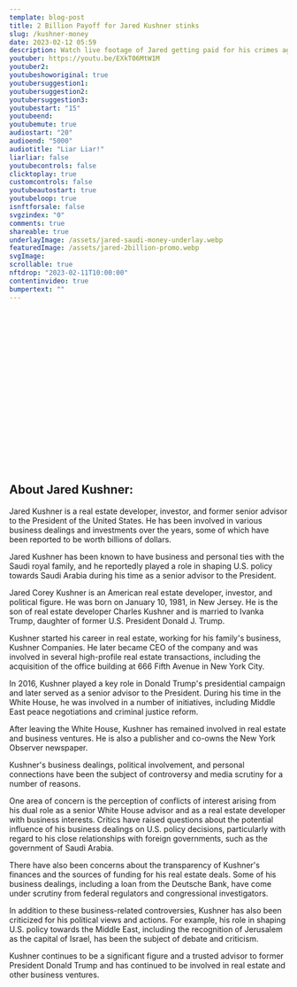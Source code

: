 ```yaml
---
template: blog-post
title: 2 Billion Payoff for Jared Kushner stinks
slug: /kushner-money
date: 2023-02-12 05:59
description: Watch live footage of Jared getting paid for his crimes against our Country
youtuber: https://youtu.be/EXkT06MtW1M
youtuber2: 
youtubeshoworiginal: true
youtubersuggestion1:
youtubersuggestion2:
youtubersuggestion3:
youtubestart: "15"
youtubeend: 
youtubemute: true
audiostart: "20"
audioend: "5000"
audiotitle: "Liar Liar!"
liarliar: false
youtubecontrols: false
clicktoplay: true
customcontrols: false
youtubeautostart: true
youtubeloop: true
isnftforsale: false
svgzindex: "0"
comments: true
shareable: true
underlayImage: /assets/jared-saudi-money-underlay.webp
featuredImage: /assets/jared-2billion-promo.webp
svgImage: 
scrollable: true
nftdrop: "2023-02-11T10:00:00"
contentinvideo: true
bumpertext: ""
---
```

<div class="contentinside" style="position:relative; aspect-ratio:16/9;  width:100%; border:0px solid white; display:flex; flex-direction:column; justify-content:center;">

<div class="bubble bubble-bottom-left" style="position:absolute; width:; top:45%; left:15vw; display:flex; justify-content:center;backdrop-filter: blur(6px); font-size:110%;
animation: bubbleBop 12s ease-in;
animation-delay: 6s;
animation-direction: forwards;
animation-iteration-count:2;
opacity:0;">Thanks for the Intel, J-Dawg! </div>


<div class="bubble bubble-bottom-right" style="position:absolute; width:50vw; top:30%; right:20vw; display:block; justify-content:center; font-size:110%;backdrop-filter: blur(6px);
animation: bubbleBop1 11s ease-in;
animation-delay:7.5s;
animation-direction: forwards;
animation-iteration-count:2;
opacity:0;">Anytime! Just glad the Big Guy could be of some use! </div>

</div>

<style>
.bubble {
	position: relative;
	font-family: sans-serif;
	font-size: clamp(.7rem, 1.8vw, 2.4rem);
	line-height: 110%;
	min-width: 50vw;
	background: rgba(255, 255, 255, 0.7);
	text-shadow: 0 0 2px rgba(255, 255, 255, 0.7);
	border-radius: 40px;
	padding: 2vh 2vw;
	text-align: center;
	color: #000;
  animation:bubbleBop;
  }
  
  .bubble-bottom-left::before {
	content: "";
	width: 0px;
	height: 0px;
	position: absolute;
	border-left: 24px solid #fff;
	border-right: 8px solid transparent;
	border-top: 5px solid #fff;
	border-bottom: 20px solid transparent;
	left: 32px;
	bottom: -24px;
	opacity:.7;
  }

  .bubble-bottom-right::before {
	content: "";
	width: 0px;
	height: 0px;
	position: absolute;
	border-right: 24px solid #fff;
	border-left: 8px solid transparent;
	border-top: 5px solid #fff;
	border-bottom: 20px solid transparent;
	right: 32px;
	bottom: -24px;
	opacity:.7;
  }

 
  @media (max-width: 48rem) {
	.bubble{
		top:10% !important;
	}
	.bubble-bottom-right{top:13vh !important;}
  }

  
</style>


<div class="contentbody" style="text-align:left !important; margin-top:0;">

## About Jared Kushner:

Jared Kushner is a real estate developer, investor, and former senior advisor to the President of the United States. He has been involved in various business dealings and investments over the years, some of which have been reported to be worth billions of dollars.

Jared Kushner has been known to have business and personal ties with the Saudi royal family, and he reportedly played a role in shaping U.S. policy towards Saudi Arabia during his time as a senior advisor to the President.

Jared Corey Kushner is an American real estate developer, investor, and political figure. He was born on January 10, 1981, in New Jersey. He is the son of real estate developer Charles Kushner and is married to Ivanka Trump, daughter of former U.S. President Donald J. Trump.

Kushner started his career in real estate, working for his family's business, Kushner Companies. He later became CEO of the company and was involved in several high-profile real estate transactions, including the acquisition of the office building at 666 Fifth Avenue in New York City.

In 2016, Kushner played a key role in Donald Trump's presidential campaign and later served as a senior advisor to the President. During his time in the White House, he was involved in a number of initiatives, including Middle East peace negotiations and criminal justice reform.

After leaving the White House, Kushner has remained involved in real estate and business ventures. He is also a publisher and co-owns the New York Observer newspaper.

Kushner's business dealings, political involvement, and personal connections have been the subject of controversy and media scrutiny for a number of reasons.

One area of concern is the perception of conflicts of interest arising from his dual role as a senior White House advisor and as a real estate developer with business interests. Critics have raised questions about the potential influence of his business dealings on U.S. policy decisions, particularly with regard to his close relationships with foreign governments, such as the government of Saudi Arabia.

There have also been concerns about the transparency of Kushner's finances and the sources of funding for his real estate deals. Some of his business dealings, including a loan from the Deutsche Bank, have come under scrutiny from federal regulators and congressional investigators.

In addition to these business-related controversies, Kushner has also been criticized for his political views and actions. For example, his role in shaping U.S. policy towards the Middle East, including the recognition of Jerusalem as the capital of Israel, has been the subject of debate and criticism.

Kushner continues to be a significant figure and a trusted advisor to former President Donald Trump and has continued to be involved in real estate and other business ventures.


</div>